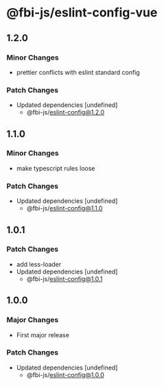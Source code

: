 # @fbi-js/eslint-config-vue

## 1.2.0

### Minor Changes

- prettier conflicts with eslint standard config

### Patch Changes

- Updated dependencies [undefined]
  - @fbi-js/eslint-config@1.2.0

## 1.1.0

### Minor Changes

- make typescript rules loose

### Patch Changes

- Updated dependencies [undefined]
  - @fbi-js/eslint-config@1.1.0

## 1.0.1

### Patch Changes

- add less-loader
- Updated dependencies [undefined]
  - @fbi-js/eslint-config@1.0.1

## 1.0.0

### Major Changes

- First major release

### Patch Changes

- Updated dependencies [undefined]
  - @fbi-js/eslint-config@1.0.0
